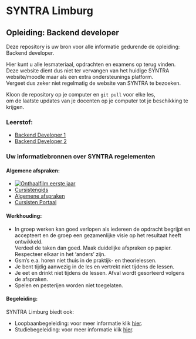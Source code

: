 # SYNTRA Limburg 

## Opleiding: Backend developer

Deze repository is uw bron voor alle informatie gedurende de opleiding: Backend developer.

Hier kunt u alle lesmateriaal, opdrachten en examens op terug vinden. \
Deze website dient dus niet ter vervangen van het huidige SYNTRA \
website/moodle maar als een extra ondersteunings platform. \
Vergeet dus zeker niet regelmatig de website van SYNTRA te bezoeken.

Kloon de repository op je computer en `git pull` voor elke les, \
om de laatste updates van je docenten op je computer tot je beschikking te krijgen.


### Leerstof:

 - [Backend Developer 1](./Backend-Developer-1/)
 - [Backend Developer 2](./Backend-Developer-2/)


### Uw informatiebronnen over SYNTRA regelementen 

#### Algemene afspraken:

- [![Onthaalfilm eerste jaar](http://img.youtube.com/vi/XQi6vnNxzQw/0.jpg)](http://www.youtube.com/watch?v=XQi6vnNxzQw "Onthaalfilm")
- [Cursistengids](https://sim.syntra-limburg.be/images/cursisten/Cursistengids_CJ_2018-2019.pdf)
- [Algemene afspraken]( https://syntra-cloud.be/lim/pluginfile.php/2248/mod_folder/content/0/Afspraken%20algemeen.pdf?forcedownload=1)
- [Cursisten Portaal](https://cursist.syntra-limburg.be/)


#### Werkhouding:

- In groep werken kan goed verlopen als iedereen de opdracht begrijpt en accepteert en de groep een gezamenlijke visie op het resultaat heeft ontwikkeld. \
Verdeel de taken dan goed. Maak duidelijke afspraken op papier. Respecteer elkaar in het ‘anders’ zijn.
- Gsm’s e.a. horen niet thuis in de praktijk- en theorielessen.
- Je bent tijdig aanwezig in de les en vertrekt niet tijdens de lessen.
- Je eet en drinkt niet tijdens de lessen. Afval wordt gesorteerd volgens de afspraken.
- Spelen en pesterijen worden niet toegelaten.


#### Begeleiding:

SYNTRA Limburg biedt ook:
- Loopbaanbegeleiding: voor meer informatie klik [hier]( https://sim.syntra-limburg.be/images/cursisten/LBB_Cursistenportaal.pptx). 
- Studiebegeleiding: voor meer informatie klik [hier]( https://www.syntra-limburg.be/klantencentrum/studeren-bij-syntra-studie-en-loopbaanbegeleiding/er-begeleiding-voorzien).